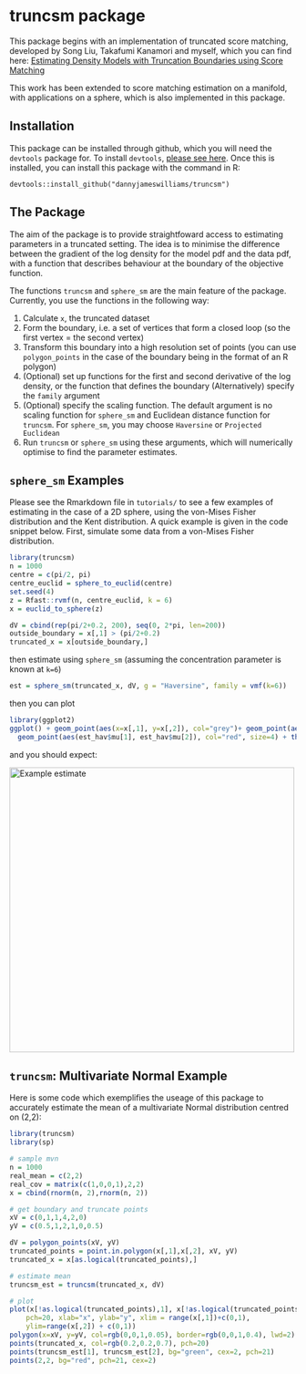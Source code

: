 # truncsm package

This package begins with an implementation of truncated score matching, developed by Song Liu, Takafumi Kanamori and myself, which you can find here:
[Estimating Density Models with Truncation Boundaries using Score Matching](https://arxiv.org/abs/1910.03834)

This work has been extended to score matching estimation on a manifold, with applications on a sphere, which is also implemented in this package.

## Installation

This package can be installed through github, which you will need the `devtools` package for. To install `devtools`, [please see here](https://www.r-project.org/nosvn/pandoc/devtools.html). Once this is installed, you can install this package with the command in R:
```
devtools::install_github("dannyjameswilliams/truncsm")
```

## The Package

The aim of the package is to provide straightfoward access to estimating parameters in a truncated setting. The idea is to minimise the difference between the gradient of the log density for the model pdf and the data pdf, with a function that describes behaviour at the boundary of the objective function.

The functions `truncsm` and `sphere_sm` are the main feature of the package. Currently, you use the functions in the following way:

  1. Calculate `x`, the truncated dataset
  2. Form the boundary, i.e. a set of vertices that form a closed loop (so the first vertex = the second vertex)
  3. Transform this boundary into a high resolution set of points (you can use `polygon_points` in the case of the boundary being in the format of an R polygon)
  4. (Optional) set up functions for the first and second derivative of the log density, or the function that defines the boundary
     (Alternatively) specify the `family` argument
  5. (Optional) specify the scaling function. The default argument is no scaling function for `sphere_sm` and Euclidean distance function for `truncsm`. For `sphere_sm`, you may choose `Haversine` or `Projected Euclidean`
  5. Run `truncsm` or `sphere_sm` using these arguments, which will numerically optimise to find the parameter estimates.

 ## `sphere_sm` Examples
 Please see the Rmarkdown file in `tutorials/` to see a few examples of estimating in the case of a 2D sphere, using the von-Mises Fisher distribution and the Kent distribution. A quick example is given in the code snippet below. First, simulate some data from a von-Mises Fisher distribution.
 
```r
library(truncsm)
n = 1000              
centre = c(pi/2, pi) 
centre_euclid = sphere_to_euclid(centre)   
set.seed(4)
z = Rfast::rvmf(n, centre_euclid, k = 6)
x = euclid_to_sphere(z)

dV = cbind(rep(pi/2+0.2, 200), seq(0, 2*pi, len=200))
outside_boundary = x[,1] > (pi/2+0.2)
truncated_x = x[outside_boundary,]

```
then estimate using `sphere_sm` (assuming the concentration parameter is known at `k=6`)
```r
est = sphere_sm(truncated_x, dV, g = "Haversine", family = vmf(k=6))
```
then you can plot 
```r
library(ggplot2)
ggplot() + geom_point(aes(x=x[,1], y=x[,2]), col="grey")+ geom_point(aes(x=truncated_x[,1], y=truncated_x[,2])) +
  geom_point(aes(est_hav$mu[1], est_hav$mu[2]), col="red", size=4) + theme_minimal()
```
and you should expect:

<img src="https://user-images.githubusercontent.com/56155783/173840452-9190b539-0b49-4d85-b072-36b651123f28.png" alt="Example estimate" width="500"/>

 ## `truncsm`: Multivariate Normal Example

 Here is some code which exemplifies the useage of this package to accurately estimate the mean of a multivariate Normal distribution centred on (2,2):
 
 ```r
library(truncsm)
library(sp)

# sample mvn
n = 1000
real_mean = c(2,2)
real_cov = matrix(c(1,0,0,1),2,2)
x = cbind(rnorm(n, 2),rnorm(n, 2))

# get boundary and truncate points
xV = c(0,1,1,4,2,0)
yV = c(0.5,1,2,1,0,0.5)

dV = polygon_points(xV, yV)
truncated_points = point.in.polygon(x[,1],x[,2], xV, yV)
truncated_x = x[as.logical(truncated_points),]

# estimate mean
truncsm_est = truncsm(truncated_x, dV)

# plot
plot(x[!as.logical(truncated_points),1], x[!as.logical(truncated_points),2], 
     pch=20, xlab="x", ylab="y", xlim = range(x[,1])+c(0,1), 
     ylim=range(x[,2]) + c(0,1))
polygon(x=xV, y=yV, col=rgb(0,0,1,0.05), border=rgb(0,0,1,0.4), lwd=2)
points(truncated_x, col=rgb(0.2,0.2,0.7), pch=20)
points(truncsm_est[1], truncsm_est[2], bg="green", cex=2, pch=21)
points(2,2, bg="red", pch=21, cex=2)
 ```
